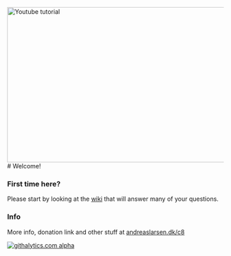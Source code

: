 <a href="http://www.youtube.com/embed/wPK9hqkOXU0?rel=0&vq=large&color=red&autoplay=1&wmode=transparent&theme=light&showinfo=0" target="_blank">
<img src="http://i48.tinypic.com/2s9p2bq.jpg" alt="Youtube tutorial" width="640" height="360" align="right" style="margin-left:10px" /></a>
# Welcome!

### First time here? 

Please start by looking at the [wiki](https://github.com/andreaslarsen/circul8/wiki) that will answer many of your questions.

### Info

More info, donation link and other stuff at [andreaslarsen.dk/c8](http://andreaslarsen.dk/c8)

[![githalytics.com alpha](https://cruel-carlota.pagodabox.com/cd0fbf4dfa98bbe80c9727fd8432277f "githalytics.com")](http://githalytics.com/andreaslarsen/circul8)

